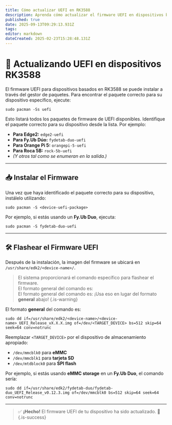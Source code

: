 ```yaml
---
title: Cómo actualizar UEFI en RK3588
description: Aprenda cómo actualizar el firmware UEFI en dispositivos basados en RK35888 ejecutando BredOS
published: true
date: 2025-09-13T09:29:13.931Z
tags:
editor: markdown
dateCreated: 2025-02-23T15:28:48.131Z
---
```


# 🔄 Actualizando UEFI en dispositivos RK3588

El firmware UEFI para dispositivos basados en RK3588 se puede instalar a través del gestor de paquetes. Para encontrar el paquete correcto para su dispositivo específico, ejecute:

```
sudo pacman -Ss uefi
```

Esto listará todos los paquetes de firmware de UEFI disponibles. Identifique el paquete correcto para su dispositivo desde la lista. Por ejemplo:

- **Para Edge2:** `edge2-uefi`
- **Para Fy.Ub Dúo:** `fydetab-duo-uefi`
- **Para Orange Pi 5:** `orangepi-5-uefi`
- **Para Roca 5B:** `rock-5b-uefi`
- _(Y otros tal como se enumeran en la salida.)_

---

## 📥 Instalar el Firmware

Una vez que haya identificado el paquete correcto para su dispositivo, instálelo utilizando:

```
sudo pacman -S <device-uefi-package>
```

Por ejemplo, si estás usando un **Fy.Ub Duo**, ejecuta:

```
sudo pacman -S fydetab-duo-uefi
```

---

## 🛠️ Flashear el Firmware UEFI

Después de la instalación, la imagen del firmware se ubicará en `/usr/share/edk2/<device-name>/`.

> El sistema proporcionará el comando específico para flashear el firmware.\
> El formato general del comando es:\
> El formato general del comando es: ¡Usa eso en lugar del formato **general** abajo!
> {.is-warning}

El formato **general** del comando es:

```
sudo dd if=/usr/share/edk2/<device-name>/<device-name>_UEFI_Release_vX.X.X.img of=/dev/<TARGET_DEVICE> bs=512 skip=64 seek=64 conv=notrunc
```

Reemplazar `<TARGET_DEVICE>` por el dispositivo de almacenamiento apropiado:

- `/dev/mmcblk0` para **eMMC**
- `/dev/mmcblk1` para **tarjeta SD**
- `/dev/mtdblock0` para **SPI flash**

Por ejemplo, si estás usando **eMMC storage** en un **Fy.Ub Duo**, el comando sería:

```
sudo dd if=/usr/share/edk2/fydetab-duo/fydetab-duo_UEFI_Release_v0.12.3.img of=/dev/mmcblk0 bs=512 skip=64 seek=64 conv=notrunc
```

---

> ✅ **¡Hecho!** El firmware UEFI de tu dispositivo ha sido actualizado. 🚀\
> {.is-success}

